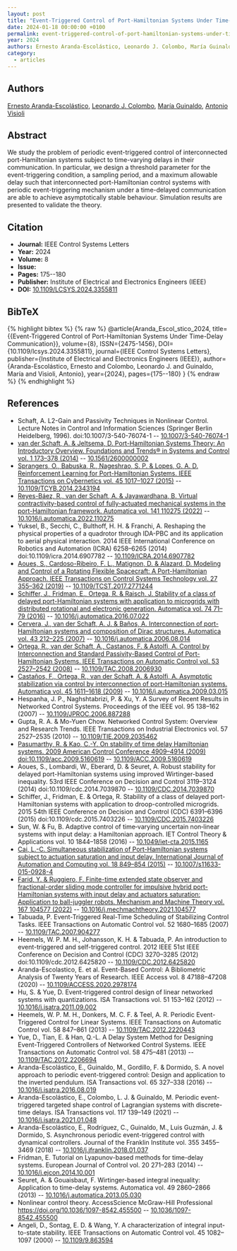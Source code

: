 ```yaml
---
layout: post
title: "Event-Triggered Control of Port-Hamiltonian Systems Under Time-Delay Communication"
date: 2024-01-18 00:00:00 +0100
permalink: event-triggered-control-of-port-hamiltonian-systems-under-time-delay-communication
year: 2024
authors: Ernesto Aranda-Escolástico, Leonardo J. Colombo, María Guinaldo, Antonio Visioli
category:
  - articles
---
```

 
## Authors
[Ernesto Aranda-Escolástico](authors/ernesto_aranda_escolastico), [Leonardo J. Colombo](authors/leonardo_j_colombo), [María Guinaldo](authors/maria_guinaldo), [Antonio Visioli](authors/antonio_visioli)
 
## Abstract
We study the problem of periodic event-triggered control of interconnected port-Hamiltonian systems subject to time-varying delays in their communication. In particular, we design a threshold parameter for the event-triggering condition, a sampling period, and a maximum allowable delay such that interconnected port-Hamiltonian control systems with periodic event-triggering mechanism under a time-delayed communication are able to achieve asymptotically stable behaviour. Simulation results are presented to validate the theory.
 
## Citation
- **Journal:** IEEE Control Systems Letters
- **Year:** 2024
- **Volume:** 8
- **Issue:** 
- **Pages:** 175--180
- **Publisher:** Institute of Electrical and Electronics Engineers (IEEE)
- **DOI:** [10.1109/LCSYS.2024.3355811](https://doi.org/10.1109/LCSYS.2024.3355811)
 
## BibTeX
{% highlight bibtex %}
{% raw %}
@article{Aranda_Escol_stico_2024,
  title={{Event-Triggered Control of Port-Hamiltonian Systems Under Time-Delay Communication}},
  volume={8},
  ISSN={2475-1456},
  DOI={10.1109/lcsys.2024.3355811},
  journal={IEEE Control Systems Letters},
  publisher={Institute of Electrical and Electronics Engineers (IEEE)},
  author={Aranda-Escolástico, Ernesto and Colombo, Leonardo J. and Guinaldo, María and Visioli, Antonio},
  year={2024},
  pages={175--180}
}
{% endraw %}
{% endhighlight %}
 
## References
- Schaft, A. L2-Gain and Passivity Techniques in Nonlinear Control. Lecture Notes in Control and Information Sciences (Springer Berlin Heidelberg, 1996). doi:10.1007/3-540-76074-1 -- [10.1007/3-540-76074-1](https://doi.org/10.1007/3-540-76074-1)
- [van der Schaft, A. & Jeltsema, D. Port-Hamiltonian Systems Theory: An Introductory Overview. Foundations and Trends® in Systems and Control vol. 1 173–378 (2014)](port-hamiltonian-systems-theory-an-introductory-overview-journal) -- [10.1561/2600000002](https://doi.org/10.1561/2600000002)
- [Sprangers, O., Babuska, R., Nageshrao, S. P. & Lopes, G. A. D. Reinforcement Learning for Port-Hamiltonian Systems. IEEE Transactions on Cybernetics vol. 45 1017–1027 (2015)](reinforcement-learning-for-port-hamiltonian-systems) -- [10.1109/TCYB.2014.2343194](https://doi.org/10.1109/TCYB.2014.2343194)
- [Reyes-Báez, R., van der Schaft, A. & Jayawardhana, B. Virtual contractivity-based control of fully-actuated mechanical systems in the port-Hamiltonian framework. Automatica vol. 141 110275 (2022)](virtual-contractivity-based-control-of-fully-actuated-mechanical-systems-in-the-port-hamiltonian-framework) -- [10.1016/j.automatica.2022.110275](https://doi.org/10.1016/j.automatica.2022.110275)
- Yuksel, B., Secchi, C., Bulthoff, H. H. & Franchi, A. Reshaping the physical properties of a quadrotor through IDA-PBC and its application to aerial physical interaction. 2014 IEEE International Conference on Robotics and Automation (ICRA) 6258–6265 (2014) doi:10.1109/icra.2014.6907782 -- [10.1109/ICRA.2014.6907782](https://doi.org/10.1109/ICRA.2014.6907782)
- [Aoues, S., Cardoso-Ribeiro, F. L., Matignon, D. & Alazard, D. Modeling and Control of a Rotating Flexible Spacecraft: A Port-Hamiltonian Approach. IEEE Transactions on Control Systems Technology vol. 27 355–362 (2019)](modeling-and-control-of-a-rotating-flexible-spacecraft-a-port-hamiltonian-approach) -- [10.1109/TCST.2017.2771244](https://doi.org/10.1109/TCST.2017.2771244)
- [Schiffer, J., Fridman, E., Ortega, R. & Raisch, J. Stability of a class of delayed port-Hamiltonian systems with application to microgrids with distributed rotational and electronic generation. Automatica vol. 74 71–79 (2016)](stability-of-a-class-of-delayed-port-hamiltonian-systems-with-application-to-microgrids-with-distributed-rotational-and-electronic-generation) -- [10.1016/j.automatica.2016.07.022](https://doi.org/10.1016/j.automatica.2016.07.022)
- [Cervera, J., van der Schaft, A. J. & Baños, A. Interconnection of port-Hamiltonian systems and composition of Dirac structures. Automatica vol. 43 212–225 (2007)](interconnection-of-port-hamiltonian-systems-and-composition-of-dirac-structures) -- [10.1016/j.automatica.2006.08.014](https://doi.org/10.1016/j.automatica.2006.08.014)
- [Ortega, R., van der Schaft, A., Castanos, F. & Astolfi, A. Control by Interconnection and Standard Passivity-Based Control of Port-Hamiltonian Systems. IEEE Transactions on Automatic Control vol. 53 2527–2542 (2008)](control-by-interconnection-and-standard-passivity-based-control-of-port-hamiltonian-systems) -- [10.1109/TAC.2008.2006930](https://doi.org/10.1109/TAC.2008.2006930)
- [Castaños, F., Ortega, R., van der Schaft, A. & Astolfi, A. Asymptotic stabilization via control by interconnection of port-Hamiltonian systems. Automatica vol. 45 1611–1618 (2009)](asymptotic-stabilization-via-control-by-interconnection-of-port-hamiltonian-systems) -- [10.1016/j.automatica.2009.03.015](https://doi.org/10.1016/j.automatica.2009.03.015)
- Hespanha, J. P., Naghshtabrizi, P. & Xu, Y. A Survey of Recent Results in Networked Control Systems. Proceedings of the IEEE vol. 95 138–162 (2007) -- [10.1109/JPROC.2006.887288](https://doi.org/10.1109/JPROC.2006.887288)
- Gupta, R. A. & Mo-Yuen Chow. Networked Control System: Overview and Research Trends. IEEE Transactions on Industrial Electronics vol. 57 2527–2535 (2010) -- [10.1109/TIE.2009.2035462](https://doi.org/10.1109/TIE.2009.2035462)
- [Pasumarthy, R. & Kao, C.-Y. On stability of time delay Hamiltonian systems. 2009 American Control Conference 4909–4914 (2009) doi:10.1109/acc.2009.5160619](on-stability-of-time-delay-hamiltonian-systems) -- [10.1109/ACC.2009.5160619](https://doi.org/10.1109/ACC.2009.5160619)
- Aoues, S., Lombardi, W., Eberard, D. & Seuret, A. Robust stability for delayed port-Hamiltonian systems using improved Wirtinger-based inequality. 53rd IEEE Conference on Decision and Control 3119–3124 (2014) doi:10.1109/cdc.2014.7039870 -- [10.1109/CDC.2014.7039870](https://doi.org/10.1109/CDC.2014.7039870)
- Schiffer, J., Fridman, E. & Ortega, R. Stability of a class of delayed port-Hamiltonian systems with application to droop-controlled microgrids. 2015 54th IEEE Conference on Decision and Control (CDC) 6391–6396 (2015) doi:10.1109/cdc.2015.7403226 -- [10.1109/CDC.2015.7403226](https://doi.org/10.1109/CDC.2015.7403226)
- Sun, W. & Fu, B. Adaptive control of time‐varying uncertain non‐linear systems with input delay: a Hamiltonian approach. IET Control Theory &amp; Applications vol. 10 1844–1858 (2016) -- [10.1049/iet-cta.2015.1165](https://doi.org/10.1049/iet-cta.2015.1165)
- [Cai, L.-C. Simultaneous stabilization of Port-Hamiltonian systems subject to actuation saturation and input delay. International Journal of Automation and Computing vol. 18 849–854 (2015)](simultaneous-stabilization-of-port-hamiltonian-systems-subject-to-actuation-saturation-and-input-delay) -- [10.1007/s11633-015-0928-4](https://doi.org/10.1007/s11633-015-0928-4)
- [Farid, Y. & Ruggiero, F. Finite-time extended state observer and fractional-order sliding mode controller for impulsive hybrid port-Hamiltonian systems with input delay and actuators saturation: Application to ball-juggler robots. Mechanism and Machine Theory vol. 167 104577 (2022)](finite-time-extended-state-observer-and-fractional-order-sliding-mode-controller-for-impulsive-hybrid-port-hamiltonian-systems-with-input-delay-and-actuators-saturation-application-to-ball-juggler-robots) -- [10.1016/j.mechmachtheory.2021.104577](https://doi.org/10.1016/j.mechmachtheory.2021.104577)
- Tabuada, P. Event-Triggered Real-Time Scheduling of Stabilizing Control Tasks. IEEE Transactions on Automatic Control vol. 52 1680–1685 (2007) -- [10.1109/TAC.2007.904277](https://doi.org/10.1109/TAC.2007.904277)
- Heemels, W. P. M. H., Johansson, K. H. & Tabuada, P. An introduction to event-triggered and self-triggered control. 2012 IEEE 51st IEEE Conference on Decision and Control (CDC) 3270–3285 (2012) doi:10.1109/cdc.2012.6425820 -- [10.1109/CDC.2012.6425820](https://doi.org/10.1109/CDC.2012.6425820)
- Aranda-Escolastico, E. et al. Event-Based Control: A Bibliometric Analysis of Twenty Years of Research. IEEE Access vol. 8 47188–47208 (2020) -- [10.1109/ACCESS.2020.2978174](https://doi.org/10.1109/ACCESS.2020.2978174)
- Hu, S. & Yue, D. Event-triggered control design of linear networked systems with quantizations. ISA Transactions vol. 51 153–162 (2012) -- [10.1016/j.isatra.2011.09.002](https://doi.org/10.1016/j.isatra.2011.09.002)
- Heemels, W. P. M. H., Donkers, M. C. F. & Teel, A. R. Periodic Event-Triggered Control for Linear Systems. IEEE Transactions on Automatic Control vol. 58 847–861 (2013) -- [10.1109/TAC.2012.2220443](https://doi.org/10.1109/TAC.2012.2220443)
- Yue, D., Tian, E. & Han, Q.-L. A Delay System Method for Designing Event-Triggered Controllers of Networked Control Systems. IEEE Transactions on Automatic Control vol. 58 475–481 (2013) -- [10.1109/TAC.2012.2206694](https://doi.org/10.1109/TAC.2012.2206694)
- Aranda-Escolástico, E., Guinaldo, M., Gordillo, F. & Dormido, S. A novel approach to periodic event-triggered control: Design and application to the inverted pendulum. ISA Transactions vol. 65 327–338 (2016) -- [10.1016/j.isatra.2016.08.019](https://doi.org/10.1016/j.isatra.2016.08.019)
- Aranda-Escolástico, E., Colombo, L. J. & Guinaldo, M. Periodic event-triggered targeted shape control of Lagrangian systems with discrete-time delays. ISA Transactions vol. 117 139–149 (2021) -- [10.1016/j.isatra.2021.01.048](https://doi.org/10.1016/j.isatra.2021.01.048)
- Aranda-Escolástico, E., Rodríguez, C., Guinaldo, M., Luis Guzmán, J. & Dormido, S. Asynchronous periodic event-triggered control with dynamical controllers. Journal of the Franklin Institute vol. 355 3455–3469 (2018) -- [10.1016/j.jfranklin.2018.01.037](https://doi.org/10.1016/j.jfranklin.2018.01.037)
- Fridman, E. Tutorial on Lyapunov-based methods for time-delay systems. European Journal of Control vol. 20 271–283 (2014) -- [10.1016/j.ejcon.2014.10.001](https://doi.org/10.1016/j.ejcon.2014.10.001)
- Seuret, A. & Gouaisbaut, F. Wirtinger-based integral inequality: Application to time-delay systems. Automatica vol. 49 2860–2866 (2013) -- [10.1016/j.automatica.2013.05.030](https://doi.org/10.1016/j.automatica.2013.05.030)
- Nonlinear control theory. AccessScience McGraw-Hill Professional https://doi.org/10.1036/1097-8542.455500 -- [10.1036/1097-8542.455500](https://doi.org/10.1036/1097-8542.455500)
- Angeli, D., Sontag, E. D. & Wang, Y. A characterization of integral input-to-state stability. IEEE Transactions on Automatic Control vol. 45 1082–1097 (2000) -- [10.1109/9.863594](https://doi.org/10.1109/9.863594)

